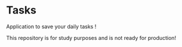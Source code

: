 # Tasks
Application to save your daily tasks !

This repository is for study purposes and is not ready for production!
